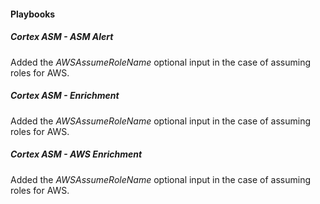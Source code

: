 
#### Playbooks

##### Cortex ASM - ASM Alert

Added the *AWSAssumeRoleName* optional input in the case of assuming roles for AWS.

##### Cortex ASM - Enrichment

Added the *AWSAssumeRoleName* optional input in the case of assuming roles for AWS.

##### Cortex ASM - AWS Enrichment

Added the *AWSAssumeRoleName* optional input in the case of assuming roles for AWS.
